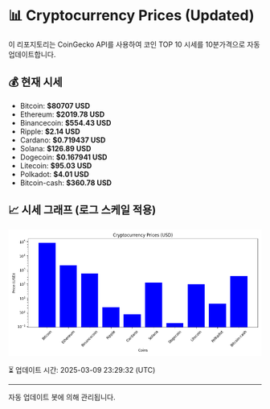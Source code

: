 
# 📊 Cryptocurrency Prices (Updated)

이 리포지토리는 CoinGecko API를 사용하여 코인 TOP 10 시세를 10분가격으로 자동 업데이트합니다.

## 💰 현재 시세
- Bitcoin: **$80707 USD**
- Ethereum: **$2019.78 USD**
- Binancecoin: **$554.43 USD**
- Ripple: **$2.14 USD**
- Cardano: **$0.719437 USD**
- Solana: **$126.89 USD**
- Dogecoin: **$0.167941 USD**
- Litecoin: **$95.03 USD**
- Polkadot: **$4.01 USD**
- Bitcoin-cash: **$360.78 USD**

## 📈 시세 그래프 (로그 스케일 적용)
![Crypto Prices](crypto_prices.png)

⏳ 업데이트 시간: 2025-03-09 23:29:32 (UTC)

---
자동 업데이트 봇에 의해 관리됩니다.
